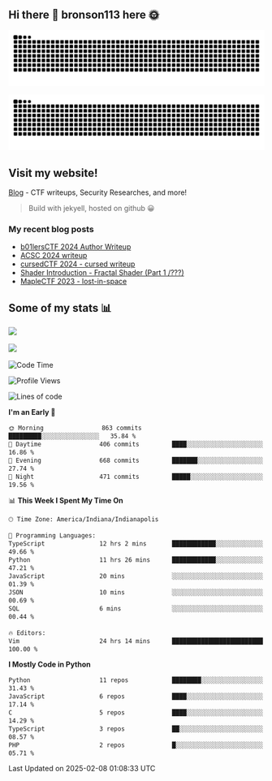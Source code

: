 ## Hi there 👋 bronson113 here 🌞
<div align="center">

![GitHub Snake Light](https://raw.githubusercontent.com/bronson113/bronson113/snake/github-snake.svg#gh-light-mode-only)

![GitHub Snake dark](https://raw.githubusercontent.com/bronson113/bronson113/snake/github-snake-dark.svg#gh-dark-mode-only)

</div>

## Visit my website!
[Blog](https://bronson113.github.io/) - CTF writeups, Security Researches, and more! 

> Build with jekyell, hosted on github 😀

### My recent blog posts

<!-- BLOG-POST-LIST:START -->
- [b01lersCTF 2024 Author Writeup](http://blog.bronson113.org/2024/04/15/b01lersctf-2024-author-writeup.html)
- [ACSC 2024 writeup](http://blog.bronson113.org/2024/04/03/acsc-2024-writeup.html)
- [cursedCTF 2024 - cursed writeup](http://blog.bronson113.org/2024/04/03/cursed.html)
- [Shader Introduction - Fractal Shader &lpar;Part 1 /???&rpar;](http://blog.bronson113.org/2024/03/12/shader-introduction-fractal-shader-part-1.html)
- [MapleCTF 2023 - lost-in-space](http://blog.bronson113.org/2023/10/03/maplectf-2023-lost-in-space.html)
<!-- BLOG-POST-LIST:END -->

## Some of my stats 📊
![](https://github-readme-stats-sigma-five.vercel.app/api?username=bronson113&theme=transparent&show_icons=true)

![](https://github-readme-stats-sigma-five.vercel.app/api/top-langs/?username=bronson113&theme=transparent&layout=compact&card_width=445)



<!--START_SECTION:waka-->
![Code Time](http://img.shields.io/badge/Code%20Time-1%2C046%20hrs%2018%20mins-blue)

![Profile Views](http://img.shields.io/badge/Profile%20Views-0-blue)

![Lines of code](https://img.shields.io/badge/From%20Hello%20World%20I%27ve%20Written-1.6%20million%20lines%20of%20code-blue)

**I'm an Early 🐤** 

```text
🌞 Morning                863 commits         █████████░░░░░░░░░░░░░░░░   35.84 % 
🌆 Daytime                406 commits         ████░░░░░░░░░░░░░░░░░░░░░   16.86 % 
🌃 Evening                668 commits         ███████░░░░░░░░░░░░░░░░░░   27.74 % 
🌙 Night                  471 commits         █████░░░░░░░░░░░░░░░░░░░░   19.56 % 
```


📊 **This Week I Spent My Time On** 

```text
🕑︎ Time Zone: America/Indiana/Indianapolis

💬 Programming Languages: 
TypeScript               12 hrs 2 mins       ████████████░░░░░░░░░░░░░   49.66 % 
Python                   11 hrs 26 mins      ████████████░░░░░░░░░░░░░   47.21 % 
JavaScript               20 mins             ░░░░░░░░░░░░░░░░░░░░░░░░░   01.39 % 
JSON                     10 mins             ░░░░░░░░░░░░░░░░░░░░░░░░░   00.69 % 
SQL                      6 mins              ░░░░░░░░░░░░░░░░░░░░░░░░░   00.44 % 

🔥 Editors: 
Vim                      24 hrs 14 mins      █████████████████████████   100.00 % 
```

**I Mostly Code in Python** 

```text
Python                   11 repos            ████████░░░░░░░░░░░░░░░░░   31.43 % 
JavaScript               6 repos             ████░░░░░░░░░░░░░░░░░░░░░   17.14 % 
C                        5 repos             ████░░░░░░░░░░░░░░░░░░░░░   14.29 % 
TypeScript               3 repos             ██░░░░░░░░░░░░░░░░░░░░░░░   08.57 % 
PHP                      2 repos             █░░░░░░░░░░░░░░░░░░░░░░░░   05.71 % 
```




 Last Updated on 2025-02-08 01:08:33 UTC
<!--END_SECTION:waka-->

